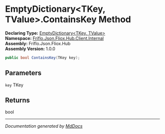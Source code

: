 ﻿<!--  
  <auto-generated>   
    The contents of this file were generated by a tool.  
    Changes to this file may be list if the file is regenerated  
  </auto-generated>   
-->

# EmptyDictionary\<TKey, TValue\>.ContainsKey Method

**Declaring Type:** [EmptyDictionary\<TKey, TValue\>](../index.md)  
**Namespace:** [Friflo.Json.Fliox.Hub.Client.Internal](../../index.md)  
**Assembly:** Friflo.Json.Fliox.Hub  
**Assembly Version:** 1.0.0

```csharp
public bool ContainsKey(TKey key);
```

## Parameters

`key`  TKey

## Returns

bool

___

*Documentation generated by [MdDocs](https://github.com/ap0llo/mddocs)*
